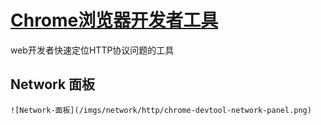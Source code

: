 # [Chrome浏览器开发者工具](https://developer.chrome.com/docs/devtools/network/)
 web开发者快速定位HTTP协议问题的工具

## Network 面板

    ![Network-面板](/imgs/network/http/chrome-devtool-network-panel.png)